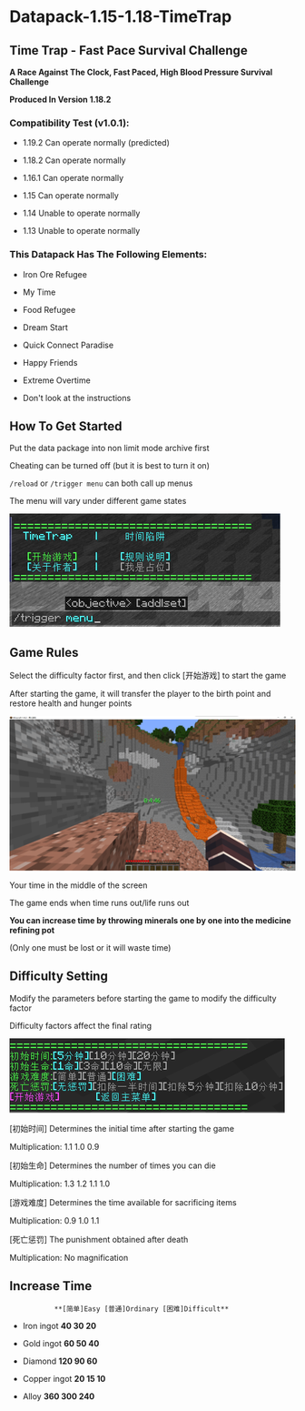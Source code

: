 # Datapack-1.15-1.18-TimeTrap
## Time Trap - Fast Pace Survival Challenge

**A Race Against The Clock, Fast Paced, High Blood Pressure Survival Challenge**

**Produced In Version 1.18.2**

### Compatibility Test (v1.0.1):

- 1.19.2 Can operate normally (predicted)

- 1.18.2 Can operate normally

- 1.16.1 Can operate normally

- 1.15 Can operate normally

- 1.14 Unable to operate normally

- 1.13 Unable to operate normally


### This Datapack Has The Following Elements:

- Iron Ore Refugee 

- My Time 

- Food Refugee 

- Dream Start

- Quick Connect Paradise

- Happy Friends

- Extreme Overtime

- Don't look at the instructions

## How To Get Started

Put the data package into non limit mode archive first

Cheating can be turned off (but it is best to turn it on)

` /reload ` or ` /trigger menu ` can both call up menus

The menu will vary under different game states

![1.png](images/1.png)

## Game Rules

Select the difficulty factor first, and then click [开始游戏] to start the game

After starting the game, it will transfer the player to the birth point and restore health and hunger points

![2.png](images/2.png)

Your time in the middle of the screen

The game ends when time runs out/life runs out

**You can increase time by throwing minerals one by one into the medicine refining pot**

(Only one must be lost or it will waste time)

## Difficulty Setting

Modify the parameters before starting the game to modify the difficulty factor

Difficulty factors affect the final rating

![3.png](images/3.png)

[初始时间] Determines the initial time after starting the game

Multiplication: 1.1 1.0 0.9

[初始生命] Determines the number of times you can die

Multiplication: 1.3 1.2 1.1 1.0

[游戏难度] Determines the time available for sacrificing items

Multiplication: 0.9 1.0 1.1

[死亡惩罚] The punishment obtained after death

Multiplication: No magnification

## Increase Time

               **[简单]Easy [普通]Ordinary [困难]Difficult**

- Iron ingot   **40         30             20**

- Gold ingot   **60         50             40**

- Diamond      **120        90             60**

- Copper ingot **20         15             10**

- Alloy        **360        300            240**
